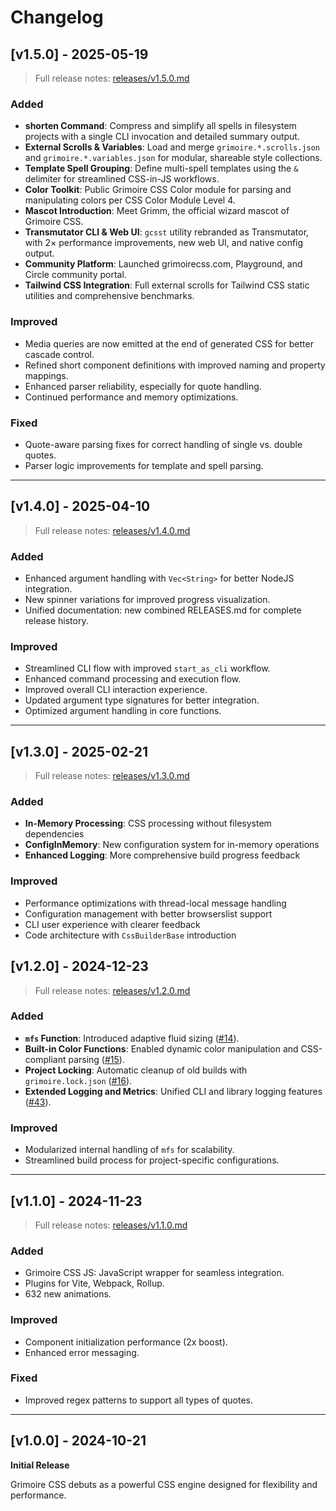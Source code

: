 # Changelog

## [v1.5.0] - 2025-05-19

> Full release notes: [releases/v1.5.0.md](./releases/v1.5.0.md)

### Added

- **shorten Command**: Compress and simplify all spells in filesystem projects with a single CLI invocation and detailed summary output.
- **External Scrolls & Variables**: Load and merge `grimoire.*.scrolls.json` and `grimoire.*.variables.json` for modular, shareable style collections.
- **Template Spell Grouping**: Define multi-spell templates using the `&` delimiter for streamlined CSS-in-JS workflows.
- **Color Toolkit**: Public Grimoire CSS Color module for parsing and manipulating colors per CSS Color Module Level 4.
- **Mascot Introduction**: Meet Grimm, the official wizard mascot of Grimoire CSS.
- **Transmutator CLI & Web UI**: `gcsst` utility rebranded as Transmutator, with 2× performance improvements, new web UI, and native config output.
- **Community Platform**: Launched grimoirecss.com, Playground, and Circle community portal.
- **Tailwind CSS Integration**: Full external scrolls for Tailwind CSS static utilities and comprehensive benchmarks.

### Improved

- Media queries are now emitted at the end of generated CSS for better cascade control.
- Refined short component definitions with improved naming and property mappings.
- Enhanced parser reliability, especially for quote handling.
- Continued performance and memory optimizations.

### Fixed

- Quote-aware parsing fixes for correct handling of single vs. double quotes.
- Parser logic improvements for template and spell parsing.

---

## [v1.4.0] - 2025-04-10

> Full release notes: [releases/v1.4.0.md](./releases/v1.4.0.md)

### Added

- Enhanced argument handling with `Vec<String>` for better NodeJS integration.
- New spinner variations for improved progress visualization.
- Unified documentation: new combined RELEASES.md for complete release history.

### Improved

- Streamlined CLI flow with improved `start_as_cli` workflow.
- Enhanced command processing and execution flow.
- Improved overall CLI interaction experience.
- Updated argument type signatures for better integration.
- Optimized argument handling in core functions.

---

## [v1.3.0] - 2025-02-21

> Full release notes: [releases/v1.3.0.md](./releases/v1.3.0.md)

### Added

- **In-Memory Processing**: CSS processing without filesystem dependencies
- **ConfigInMemory**: New configuration system for in-memory operations
- **Enhanced Logging**: More comprehensive build progress feedback

### Improved

- Performance optimizations with thread-local message handling
- Configuration management with better browserslist support
- CLI user experience with clearer feedback
- Code architecture with `CssBuilderBase` introduction

## [v1.2.0] - 2024-12-23

> Full release notes: [releases/v1.2.0.md](./releases/v1.2.0.md)

### Added

- **`mfs` Function**: Introduced adaptive fluid sizing ([#14](https://github.com/persevie/grimoire-css/issues/14)).
- **Built-in Color Functions**: Enabled dynamic color manipulation and CSS-compliant parsing ([#15](https://github.com/persevie/grimoire-css/issues/15)).
- **Project Locking**: Automatic cleanup of old builds with `grimoire.lock.json` ([#16](https://github.com/persevie/grimoire-css/issues/16)).
- **Extended Logging and Metrics**: Unified CLI and library logging features ([#43](https://github.com/persevie/grimoire-css/issues/43)).

### Improved

- Modularized internal handling of `mfs` for scalability.
- Streamlined build process for project-specific configurations.

---

## [v1.1.0] - 2024-11-23

> Full release notes: [releases/v1.1.0.md](./releases/v1.1.0.md)

### Added

- Grimoire CSS JS: JavaScript wrapper for seamless integration.
- Plugins for Vite, Webpack, Rollup.
- 632 new animations.

### Improved

- Component initialization performance (2x boost).
- Enhanced error messaging.

### Fixed

- Improved regex patterns to support all types of quotes.

---

## [v1.0.0] - 2024-10-21

**Initial Release**

Grimoire CSS debuts as a powerful CSS engine designed for flexibility and performance.
